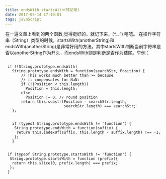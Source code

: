 ```yaml
---
title: endsWith startsWith(转记录)
date: 2017-09-14 17:10:01
tags: javaScript
---
```

在一遍文章上看到的两个函数;觉得挺好的，就记下来，(*^__^*) 嘻嘻。
在操作字符串（String）类型的时候，startsWith(anotherString)和endsWith(anotherString)是非常好用的方法。其中startsWith判断当前字符串是否以anotherString作为开头，而endsWith则是判断是否作为结尾。举例：


<pre><code>
 if (!String.prototype.endsWith)
   String.prototype.endsWith = function(searchStr, Position) {
       // This works much better than >= because
       // it compensates for NaN:
       if (!(Position < this.length))
         Position = this.length;
       else
         Position |= 0; // round position
       return this.substr(Position - searchStr.length,
                          searchStr.length) === searchStr;
   };
   
   
   if (typeof String.prototype.endsWith != 'function') {
    String.prototype.endsWith = function(suffix) {
     return this.indexOf(suffix, this.length - suffix.length) !== -1;
    };
   }
</code></pre>


<pre><code>
 if (typeof String.prototype.startsWith != 'function') {
  String.prototype.startsWith = function (prefix){
   return this.slice(0, prefix.length) === prefix;
  };
 }
</code></pre>